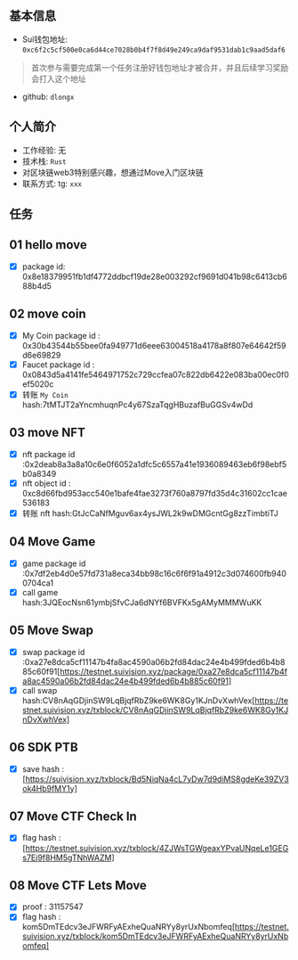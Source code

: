 ## 基本信息
- Sui钱包地址: `0xc6f2c5cf500e0ca6d44ce7028b0b4f7f8d49e249ca9daf9531dab1c9aad5daf6`
> 首次参与需要完成第一个任务注册好钱包地址才被合并，并且后续学习奖励会打入这个地址
- github: `dlongx`

## 个人简介
- 工作经验: 无
- 技术栈: `Rust` 
- 对区块链web3特别感兴趣，想通过Move入门区块链
- 联系方式: tg: `xxx` 

## 任务

##   01 hello move  
- [x] package id: 0x8e18379951fb1df4772ddbcf19de28e003292cf9691d041b98c6413cb688b4d5

##   02 move coin
- [x] My Coin package id : 0x30b43544b55bee0fa949771d6eee63004518a4178a8f807e64642f59d6e69829
- [x] Faucet package id : 0x0843d5a4141fe5464971752c729ccfea07c822db6422e083ba00ec0f0ef5020c
- [x] 转账 `My Coin` hash:7tMTJT2aYncmhuqnPc4y67SzaTqgHBuzafBuGGSv4wDd

##   03 move NFT
- [x] nft package id :0x2deab8a3a8a10c6e0f6052a1dfc5c6557a41e1936089463eb6f98ebf5b0a8349
- [x] nft object id : 0xc8d66fbd953acc540e1bafe4fae3273f760a8797fd35d4c31602cc1cae536183
- [x] 转账 nft  hash:GtJcCaNfMguv6ax4ysJWL2k9wDMGcntGg8zzTimbtiTJ

##   04 Move Game
- [x] game package id :0x7df2eb4d0e57fd731a8eca34bb98c16c6f6f91a4912c3d074600fb9400704ca1
- [x] call game hash:3JQEocNsn61ymbjSfvCJa6dNYf6BVFKx5gAMyMMMWuKK

##   05 Move Swap
- [x] swap package id :0xa27e8dca5cf11147b4fa8ac4590a06b2fd84dac24e4b499fded6b4b885c60f91[https://testnet.suivision.xyz/package/0xa27e8dca5cf11147b4fa8ac4590a06b2fd84dac24e4b499fded6b4b885c60f91]
- [x] call swap hash:CV8nAqGDjinSW9LqBjqfRbZ9ke6WK8Gy1KJnDvXwhVex[https://testnet.suivision.xyz/txblock/CV8nAqGDjinSW9LqBjqfRbZ9ke6WK8Gy1KJnDvXwhVex]

##   06 SDK PTB
- [X] save hash :[https://suivision.xyz/txblock/Bd5NiqNa4cL7yDw7d9diMS8gdeKe39ZV3ok4Hb9fMY1y]

## 07 Move CTF Check In
- [X] flag hash :[https://testnet.suivision.xyz/txblock/4ZJWsTGWgeaxYPvaUNqeLe1GEGs7Ej9f8HM5gTNhWAZM]

## 08 Move CTF Lets Move

- [x] proof : 31157547
- [x] flag hash : kom5DmTEdcv3eJFWRFyAExheQuaNRYy8yrUxNbomfeq[https://testnet.suivision.xyz/txblock/kom5DmTEdcv3eJFWRFyAExheQuaNRYy8yrUxNbomfeq]